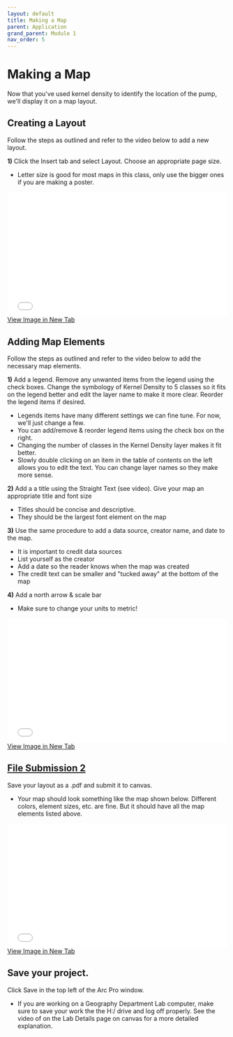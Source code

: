 ```yaml
---
layout: default
title: Making a Map
parent: Application
grand_parent: Module 1
nav_order: 5
---
```


# Making a Map

Now that you've used kernel density to identify the location of the pump, we'll display it on a map layout.

## Creating a Layout
Follow the steps as outlined and refer to the video below to add a new layout.

**1)** Click the Insert tab and select Layout.  Choose an appropriate page size.
* Letter size is good for most maps in this class, only use the bigger ones if you are making a poster.


<div style="overflow: hidden;
  padding-top: 56.25%;
  position: relative">
  <iframe src="AddLayout.mp4" title="Processes" scrolling="no" frameborder="0"
    style="border: 0;
   height: 100%;
   left: 0;
   position: absolute;
   top: 0;
   width: 100%;">
   <p>Your browser does not support iframes.</p>
 </iframe>
</div>
<a href="AddLayout.mp4" target="_blank">View Image in New Tab</a>

## Adding Map Elements
Follow the steps as outlined and refer to the video below to add the necessary map elements.

**1)** Add a legend.  Remove any unwanted items from the legend using the check boxes.  Change the symbology of Kernel Density to 5 classes so it fits on the legend better and edit the layer name to make it more clear.  Reorder the legend items if desired.
* Legends items have many different settings we can fine tune.  For now, we'll just change a few.
* You can add/remove & reorder legend items using the check box on the right.
* Changing the number of classes in the Kernel Density layer makes it fit better.
* Slowly double clicking on an item in the table of contents on the left allows you to edit the text.  You can change layer names so they make more sense.

**2)** Add a a title using the Straight Text (see video).  Give your map an appropriate title and font size
* Titles should be concise and descriptive.
* They should be the largest font element on the map

**3)** Use the same procedure to add a data source, creator name, and date to the map.
* It is important to credit data sources
* List yourself as the creator
* Add a date so the reader knows when the map was created
* The credit text can be smaller and "tucked away" at the bottom of the map

**4)** Add a north arrow & scale bar
* Make sure to change your units to metric!

<div style="overflow: hidden;
  padding-top: 56.25%;
  position: relative">
  <iframe src="MapElements.mp4" title="Processes" scrolling="no" frameborder="0"
    style="border: 0;
   height: 100%;
   left: 0;
   position: absolute;
   top: 0;
   width: 100%;">
   <p>Your browser does not support iframes.</p>
 </iframe>
</div>
<a href="MapElements.mp4" target="_blank">View Image in New Tab</a>


## [**File Submission 2**](/Assessment.md#file-submission-2)

Save your layout as a .pdf and submit it to canvas.

* Your map should look something like the map shown below. Different colors, element sizes, etc. are fine.  But it should have all the map elements listed above.

<div style="overflow: hidden;
  padding-top: 56.25%;
  position: relative">
  <iframe src="Final_Map.png" title="Processes" scrolling="no" frameborder="0"
    style="border: 0;
   height: 100%;
   left: 0;
   position: absolute;
   top: 0;
   width: 100%;">
   <p>Your browser does not support iframes.</p>
 </iframe>
</div>
<a href="Final_Map.png" target="_blank">View Image in New Tab</a>


## Save your project.

Click Save in the top left of the Arc Pro window.
* If you are working on a Geography Department Lab computer, make sure to save your work the the H:/ drive and log off properly.  See the video of on the Lab Details page on canvas for a more detailed explanation.
